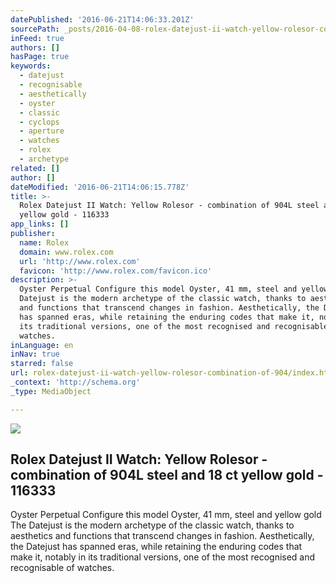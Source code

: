 ```yaml
---
datePublished: '2016-06-21T14:06:33.201Z'
sourcePath: _posts/2016-04-08-rolex-datejust-ii-watch-yellow-rolesor-combination-of-904.md
inFeed: true
authors: []
hasPage: true
keywords:
  - datejust
  - recognisable
  - aesthetically
  - oyster
  - classic
  - cyclops
  - aperture
  - watches
  - rolex
  - archetype
related: []
author: []
dateModified: '2016-06-21T14:06:15.778Z'
title: >-
  Rolex Datejust II Watch: Yellow Rolesor - combination of 904L steel and 18 ct
  yellow gold - 116333
app_links: []
publisher:
  name: Rolex
  domain: www.rolex.com
  url: 'http://www.rolex.com'
  favicon: 'http://www.rolex.com/favicon.ico'
description: >-
  Oyster Perpetual Configure this model Oyster, 41 mm, steel and yellow gold The
  Datejust is the modern archetype of the classic watch, thanks to aesthetics
  and functions that transcend changes in fashion. Aesthetically, the Datejust
  has spanned eras, while retaining the enduring codes that make it, notably in
  its traditional versions, one of the most recognised and recognisable of
  watches.
inLanguage: en
inNav: true
starred: false
url: rolex-datejust-ii-watch-yellow-rolesor-combination-of-904/index.html
_context: 'http://schema.org'
_type: MediaObject

---
```

<article style=""><img src="https://s3-us-west-2.amazonaws.com/the-grid-img/p/9fd82c48222cef1b927581d99765bb029cfb6571.jpg" /><h1>Rolex Datejust II Watch: Yellow Rolesor - combination of 904L steel and 18 ct yellow gold - 116333</h1><p>Oyster Perpetual Configure this model Oyster, 41 mm, steel and yellow gold The Datejust is the modern archetype of the classic watch, thanks to aesthetics and functions that transcend changes in fashion. Aesthetically, the Datejust has spanned eras, while retaining the enduring codes that make it, notably in its traditional versions, one of the most recognised and recognisable of watches.</p></article>